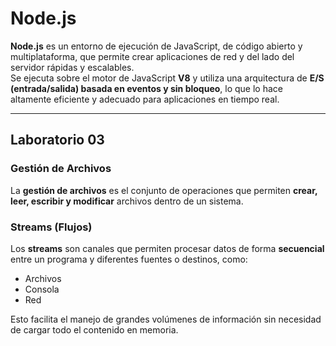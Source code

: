 # Node.js

**Node.js** es un entorno de ejecución de JavaScript, de código abierto y multiplataforma, que permite crear aplicaciones de red y del lado del servidor rápidas y escalables.  
Se ejecuta sobre el motor de JavaScript **V8** y utiliza una arquitectura de **E/S (entrada/salida) basada en eventos y sin bloqueo**, lo que lo hace altamente eficiente y adecuado para aplicaciones en tiempo real.

---

## Laboratorio 03  

### Gestión de Archivos  
La **gestión de archivos** es el conjunto de operaciones que permiten **crear, leer, escribir y modificar** archivos dentro de un sistema.  

### Streams (Flujos)  
Los **streams** son canales que permiten procesar datos de forma **secuencial** entre un programa y diferentes fuentes o destinos, como:  
- Archivos  
- Consola  
- Red  

Esto facilita el manejo de grandes volúmenes de información sin necesidad de cargar todo el contenido en memoria.  

